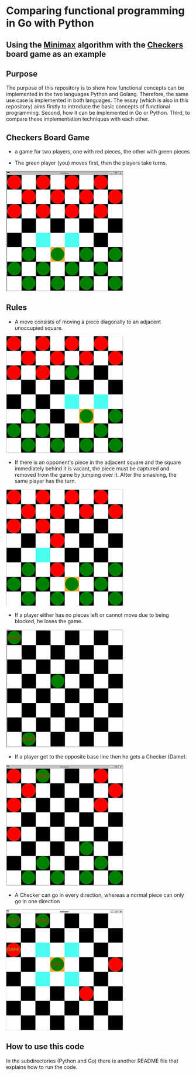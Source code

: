 # Comparing functional programming in Go with Python
## Using the [Minimax](https://de.wikipedia.org/wiki/Minimax-Algorithmus) algorithm with the [Checkers](https://en.wikipedia.org/wiki/Checkers) board game as an example 

## Purpose
The purpose of this repository is to show how functional concepts can be implemented in the two languages Python and Golang. Therefore, the same use case is implemented in both languages. 
The essay (which is also in this repository) aims firstly to introduce the basic concepts of functional programming. Second, how it can be implemented in Go or Python. Third, to compare these implementation techniques with each other.  


## Checkers Board Game
- a game for two players, one with red pieces, the other with green pieces

- The green player (you) moves first, then the players take turns. 

<img src="./pictures_readme/Startgame.png" alt="Starting a game" width="320">

## Rules


- A move consists of moving a piece diagonally to an adjacent unoccupied square. 

<img src="./pictures_readme/normal_move.png" alt="Starting a game" width="320">



- If there is an opponent's piece in the adjacent square and the square immediately behind it is vacant, the piece must be captured and removed from the game by jumping over it. After the smashing, the same player has the turn.

<img src="./pictures_readme/smashing.png" alt="Starting a game" width="320">

- If a player either has no pieces left or cannot move due to being blocked, he loses the game.

<img src="./pictures_readme/losing.png" alt="Starting a game" width="320">

- If a player get to the opposite base line then he gets a Checker (Dame). 
<img src="./pictures_readme/dame.png" alt="Starting a game" width="320">


- A Checker can go in every direction, whereas a normal piece can only go 
in one direction
<img src="./pictures_readme/dame_move.png" alt="Starting a game" width="320">

## How to use this code 

In the subdirectories (Python and Go) there is another README file that explains how to run the code. 